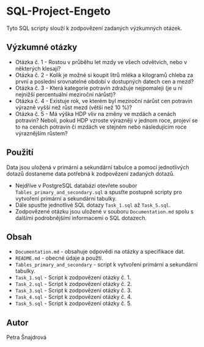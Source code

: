 # SQL-Project-Engeto

Tyto SQL scripty slouží k zodpovězení zadaných výzkumných otázek.

## Výzkumné otázky
 * Otázka č. 1 - Rostou v průběhu let mzdy ve všech odvětvích, nebo v některých klesají?
 * Otázka č. 2 - Kolik je možné si koupit litrů mléka a kilogramů chleba za první a poslední srovnatelné období v dostupných datech cen a mezd?
 * Otázka č. 3 - Která kategorie potravin zdražuje nejpomaleji (je u ní nejnižší percentuální meziroční nárůst)?
 * Otázka č. 4 - Existuje rok, ve kterém byl meziroční nárůst cen potravin výrazně vyšší než růst mezd (větší než 10 %)?
 * Otázka č. 5 - Má výška HDP vliv na změny ve mzdách a cenách potravin? Neboli, pokud HDP vzroste výrazněji v jednom roce, projeví se to na cenách potravin či mzdách ve stejném nebo následujícím roce výraznějším růstem?

 ## Použití

Data jsou uložená v primární a sekundární tabulce a pomocí jednotlivých dotazů dostaneme data potřebná k zodpovězení zadaných dotazů.
 
 * Nejdříve v PostgreSQL databázi otevřete soubor `Tables_primary_and_secondary.sql` a spusťte postupně scripty pro vytvoření primární a sekundární tabulky.
 * Dále spusťte jednotlivé SQL dotazy `Task_1.sql` až `Task_5.sql`.
 * Zodpovězené otázku jsou uložené v souboru `Documentation.md` spolu s dalšími podrobnějšími informacemi o SQL dotazech.

 ## Obsah
 * `Documentation.md` - obsahuje odpovědi na otázky a specifikace dat.
 * `README.md` - obecné údaje a použtí.
 * `Tables_primary_and_secondary` - script k vytvoření primární a sekundární tabulky.
 * `Task_1.sql` - Script k zodpovězení otázky č. 1.
 * `Task_2.sql` - Script k zodpovězení otázky č. 2.
 * `Task_3.sql` - Script k zodpovězení otázky č. 3.
 * `Task_4.sql` - Script k zodpovězení otázky č. 4.
 * `Task_5.sql` - Script k zodpovězení otázky č. 5.

## Autor
Petra Šnajdrová
